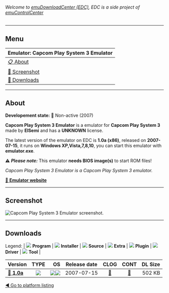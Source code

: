 ###### Welcome to [emuDownloadCenter (EDC)](https://github.com/PhoenixInteractiveNL/emuDownloadCenter/wiki/), EDC is a side project of [emuControlCenter](https://github.com/PhoenixInteractiveNL/emuControlCenter/wiki/)
***
## Menu
| **Emulator: Capcom Play System 3 Emulator** |
|:---------|
| [:clipboard: About](#about) |
| [:sunrise: Screenshot](#screenshot) |
| [:floppy_disk: Downloads](#downloads) |
***
## About
**Developement state:** :red_circle: Non-active (2007)

**Capcom Play System 3 Emulator** is a emulator for **Capcom Play System 3** made by **ElSemi** and has a **UNKNOWN** license.

The latest version of the emulator on EDC is **1.0a (x86)**, released on **2007-07-15**, it runs on **Windows XP,Vista,7,8,10**, you can start this emulator with **emulator.exe**.

:warning: _**Please note:**_ This emulator **needs BIOS image(s)** to start ROM files!

_Capcom Play System 3 Emulator is a Capcom Play System 3 emulator._

[:link: **Emulator website**](http://nebula.emulatronia.com)
***
## Screenshot
![](https://raw.githubusercontent.com/PhoenixInteractiveNL/emuDownloadCenter/master/hooks/cps3emulator/emulator_screen_01.jpg "Capcom Play System 3 Emulator screenshot.")
***
## Downloads
Legend: | 
![](https://raw.githubusercontent.com/wiki/PhoenixInteractiveNL/emuDownloadCenter/images_misc/icon_program_24.png) **Program** | 
![](https://raw.githubusercontent.com/wiki/PhoenixInteractiveNL/emuDownloadCenter/images_misc/icon_installer_24.png) **Installer** | 
![](https://raw.githubusercontent.com/wiki/PhoenixInteractiveNL/emuDownloadCenter/images_misc/icon_source_code_24.png) **Source** | 
![](https://raw.githubusercontent.com/wiki/PhoenixInteractiveNL/emuDownloadCenter/images_misc/icon_extra_24.png) **Extra** | 
![](https://raw.githubusercontent.com/wiki/PhoenixInteractiveNL/emuDownloadCenter/images_misc/icon_plugin_24.png) **Plugin** | 
![](https://raw.githubusercontent.com/wiki/PhoenixInteractiveNL/emuDownloadCenter/images_misc/icon_driver_24.png) **Driver** | 
![](https://raw.githubusercontent.com/wiki/PhoenixInteractiveNL/emuDownloadCenter/images_misc/icon_tool_24.png) **Tool** | 
 
| Version | TYPE | OS | Release date | CLOG | CONT | DL Size |
|:--------|:----:|---:|:------------:|:----:|:----:|--------:|
| [:floppy_disk: **1.0a**](https://github.com/PhoenixInteractiveNL/edc-repo0007/raw/master/cps3emulator/1.0a.7z) | ![](https://raw.githubusercontent.com/wiki/PhoenixInteractiveNL/emuDownloadCenter/images_misc/icon_program_24.png) | ![](https://raw.githubusercontent.com/wiki/PhoenixInteractiveNL/emuDownloadCenter/images_misc/logo_windows_24.png)![](https://raw.githubusercontent.com/wiki/PhoenixInteractiveNL/emuDownloadCenter/images_misc/icon_32-bit_24.png) | 2007-07-15 | [:page_facing_up:](https://github.com/PhoenixInteractiveNL/edc-repo0007/blob/master/cps3emulator/1.0a_changelog.txt) | [:mag_right:](https://github.com/PhoenixInteractiveNL/edc-repo0007/blob/master/cps3emulator/1.0a_contents.txt) | 502 KB |

[:arrow_backward: Go to platform listing](https://github.com/PhoenixInteractiveNL/emuDownloadCenter/wiki/EDC-Platform-List)
